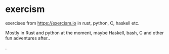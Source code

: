 # exercism
exercises from https://exercism.io in rust, python, C, haskell etc.

Mostly in Rust and python at the moment, maybe Haskell, bash, C and other fun adventures after..


.
